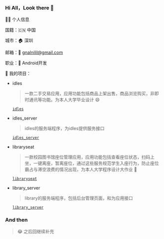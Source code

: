 ### Hi All，Look there 👋



👨‍🎓 个人信息



国籍：🇨🇳 中国

城市：🏠 深圳

邮箱：📮 gnalnilil@gmail.com

职业：🐒 Android开发



🚀 我的项目：



* idles

  > 一款二手交易应用，应用功能包括商品上架出售，商品浏览购买，非即时通讯等功能。为本人大学毕业设计 😄

  [`idles`](https://github.com/linlangli/idles)

- idles_server

  > idles的服务端程序，为idles提供服务接口

  [`idles_server`](https://github.com/linlangli/idles_server)

- libraryseat

  > 一款校园图书馆座位管理应用，应用功能包括查看座位状态，扫码上坐，一键离座，暂离座位，通过这些服务规范学生入座行为，防止座位霸占与滞空浪费的情况出现，为本人大学程序设计大作业 💪

  [`libraryseat`](https://github.com/linlangli/libraryseat)

- library_server

  > library的服务端程序，包括后台管理页面，和为应用接口

  [`library_server`](https://github.com/linlangli/library_server)



### And then

> 😂 之后回继续补充
